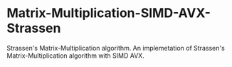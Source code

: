 # Matrix-Multiplication-SIMD-AVX-Strassen
Strassen's Matrix-Multiplication algorithm. 
An implemetation of Strassen's Matrix-Multiplication algorithm with SIMD AVX.
